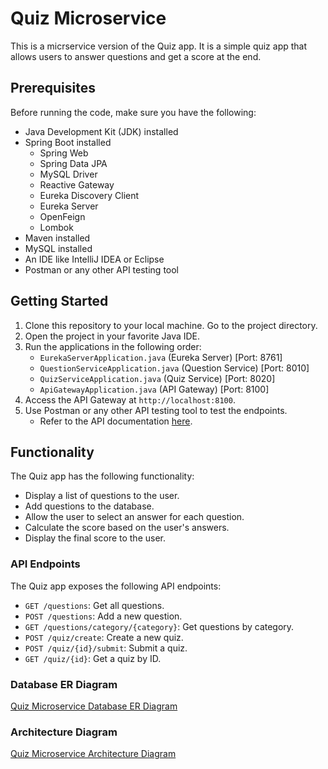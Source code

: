 # Quiz Microservice

This is a micrservice version of the Quiz app. It is a simple quiz app that allows users to answer questions and get a score at the end.

## Prerequisites

Before running the code, make sure you have the following:

- Java Development Kit (JDK) installed
- Spring Boot installed
    - Spring Web
    - Spring Data JPA
    - MySQL Driver
    - Reactive Gateway
    - Eureka Discovery Client
    - Eureka Server
    - OpenFeign
    - Lombok
- Maven installed
- MySQL installed
- An IDE like IntelliJ IDEA or Eclipse
- Postman or any other API testing tool

## Getting Started

1. Clone this repository to your local machine. Go to the project directory.
2. Open the project in your favorite Java IDE.
3. Run the applications in the following order:
    - `EurekaServerApplication.java` (Eureka Server) [Port: 8761]
    - `QuestionServiceApplication.java` (Question Service) [Port: 8010]
    - `QuizServiceApplication.java` (Quiz Service) [Port: 8020]
    - `ApiGatewayApplication.java` (API Gateway) [Port: 8100]
4. Access the API Gateway at `http://localhost:8100`.
5. Use Postman or any other API testing tool to test the endpoints.
    - Refer to the API documentation [here](Quiz-microservices.postman_collection.json).

## Functionality

The Quiz app has the following functionality:

- Display a list of questions to the user.
- Add questions to the database.
- Allow the user to select an answer for each question.
- Calculate the score based on the user's answers.
- Display the final score to the user.

### API Endpoints

The Quiz app exposes the following API endpoints:

- `GET /questions`: Get all questions.
- `POST /questions`: Add a new question.
- `GET /questions/category/{category}`: Get questions by category.
- `POST /quiz/create`: Create a new quiz.
- `POST /quiz/{id}/submit`: Submit a quiz.
- `GET /quiz/{id}`: Get a quiz by ID.

### Database ER Diagram

[Quiz Microservice Database ER Diagram](quiz_db-ERD.png)

### Architecture Diagram

[Quiz Microservice Architecture Diagram](Quiz-microservices.png)